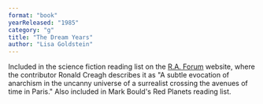 ```yaml
---
format: "book"
yearReleased: "1985"
category: "g"
title: "The Dream Years"
author: "Lisa Goldstein"
---
```

Included in the science fiction  reading list on the  <a href="http://raforum.info/spip.php?article6055&amp;lang=en"> R.A. Forum</a> website, where  the contributor Ronald Creagh describes it as "A subtle evocation of anarchism  in the uncanny universe of a surrealist crossing the avenues of time in Paris."  Also included in Mark Bould's Red Planets  reading list.
 